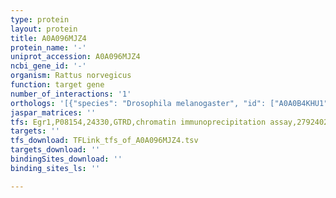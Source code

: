 ```yaml
---
type: protein
layout: protein
title: A0A096MJZ4
protein_name: '-'
uniprot_accession: A0A096MJZ4
ncbi_gene_id: '-'
organism: Rattus norvegicus
function: target gene
number_of_interactions: '1'
orthologs: '[{"species": "Drosophila melanogaster", "id": ["A0A0B4KHU1"]}]'
jaspar_matrices: ''
tfs: Egr1,P08154,24330,GTRD,chromatin immunoprecipitation assay,27924024%5Buid%5D,No
targets: ''
tfs_download: TFLink_tfs_of_A0A096MJZ4.tsv
targets_download: ''
bindingSites_download: ''
binding_sites_ls: ''

---
```

